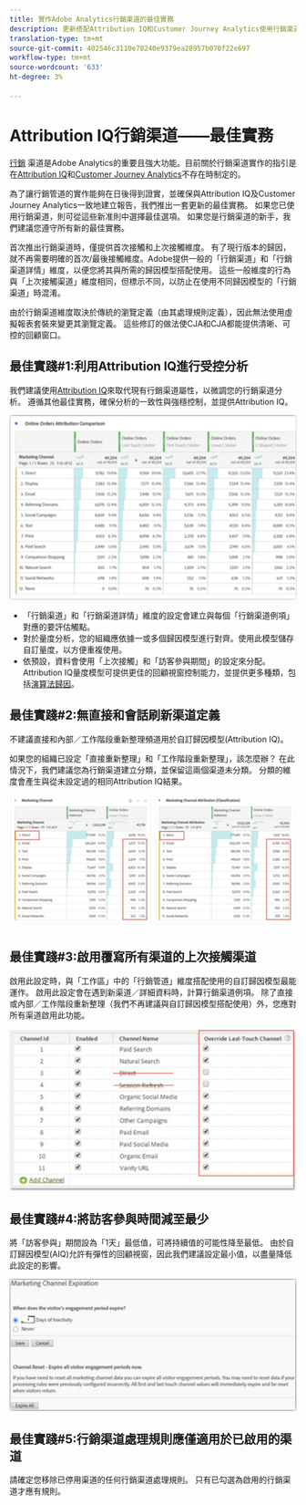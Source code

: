 ```yaml
---
title: 實作Adobe Analytics行銷渠道的最佳實務
description: 更新搭配Attribution IQ和Customer Journey Analytics使用行銷渠道的最佳實務
translation-type: tm+mt
source-git-commit: 402546c3110e78240e9379ea28957b070f22e697
workflow-type: tm+mt
source-wordcount: '633'
ht-degree: 3%

---
```



# Attribution IQ行銷渠道——最佳實務

[行銷](/help/components/c-marketing-channels/c-getting-started-mchannel.md) 渠道是Adobe Analytics的重要且強大功能。目前關於行銷渠道實作的指引是在[Attribution IQ](https://experienceleague.corp.adobe.com/docs/analytics/analyze/analysis-workspace/attribution/overview.html?lang=en#analysis-workspace)和[Customer Journey Analytics](https://experienceleague.adobe.com/docs/analytics-platform/using/cja-usecases/marketing-channels.html?lang=zh-Hant#cja-usecases)不存在時制定的。

為了讓行銷管道的實作能夠在日後得到證實，並確保與Attribution IQ及Customer Journey Analytics一致地建立報告，我們推出一套更新的最佳實務。 如果您已使用行銷渠道，則可從這些新准則中選擇最佳選項。 如果您是行銷渠道的新手，我們建議您遵守所有新的最佳實務。

首次推出行銷渠道時，僅提供首次接觸和上次接觸維度。 有了現行版本的歸因，就不再需要明確的首次/最後接觸維度。Adobe提供一般的「行銷渠道」和「行銷渠道詳情」維度，以便您將其與所需的歸因模型搭配使用。 這些一般維度的行為與「上次接觸渠道」維度相同，但標示不同，以防止在使用不同歸因模型的「行銷渠道」時混淆。

由於行銷渠道維度取決於傳統的瀏覽定義（由其處理規則定義），因此無法使用虛擬報表套裝來變更其瀏覽定義。 這些修訂的做法使CJA和CJA都能提供清晰、可控的回顧窗口。

## 最佳實踐#1:利用Attribution IQ進行受控分析

我們建議使用[Attribution IQ](https://experienceleague.corp.adobe.com/docs/analytics/analyze/analysis-workspace/attribution/overview.html?lang=en#analysis-workspace)來取代現有行銷渠道屬性，以微調您的行銷渠道分析。 遵循其他最佳實務，確保分析的一致性與強穩控制，並提供Attribution IQ。

![](assets/attribution.png)

* 「行銷渠道」和「行銷渠道詳情」維度的設定會建立與每個「行銷渠道例項」對應的要評估觸點。
* 對於量度分析，您的組織應依據一或多個歸因模型進行對齊。使用此模型儲存自訂量度，以方便重複使用。
* 依預設，資料會使用「上次接觸」和「訪客參與期間」的設定來分配。 Attribution IQ量度模型可提供更佳的回顧視窗控制能力，並提供更多種類，包括[演算法歸因](https://experienceleague.adobe.com/docs/analytics/analyze/analysis-workspace/attribution/algorithmic.html?lang=en#analysis-workspace)。

## 最佳實踐#2:無直接和會話刷新渠道定義

不建議直接和內部／工作階段重新整理頻道用於自訂歸因模型(Attribution IQ)。

如果您的組織已設定「直接重新整理」和「工作階段重新整理」，該怎麼辦？ 在此情況下，我們建議您為行銷渠道建立分類，並保留這兩個渠道未分類。 分類的維度會產生與從未設定過的相同Attribution IQ結果。

![](assets/direct-session-refresh.png)

## 最佳實踐#3:啟用覆寫所有渠道的上次接觸渠道

啟用此設定時，與「工作區」中的「行銷管道」維度搭配使用的自訂歸因模型最能運作。 啟用此設定會在遇到新渠道／詳細資料時，計算行銷渠道例項。 除了直接或內部／工作階段重新整理（我們不再建議與自訂歸因模型搭配使用）外，您應對所有渠道啟用此功能。

![](assets/override.png)

## 最佳實踐#4:將訪客參與時間減至最少

將「訪客參與」期間設為「1天」最低值，可將持續值的可能性降至最低。 由於自訂歸因模型(AIQ)允許有彈性的回顧視窗，因此我們建議設定最小值，以盡量降低此設定的影響。

![](assets/expiration.png)

## 最佳實踐#5:行銷渠道處理規則應僅適用於已啟用的渠道

請確定您移除已停用渠道的任何行銷渠道處理規則。 只有已勾選為啟用的行銷渠道才應有規則。
